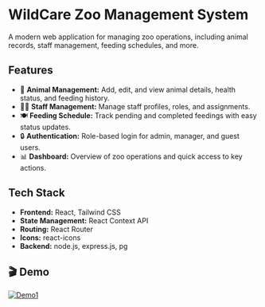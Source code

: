 # WildCare Zoo Management System

A modern web application for managing zoo operations, including animal records, staff management, feeding schedules, and more.

## Features

- 🦁 **Animal Management:** Add, edit, and view animal details, health status, and feeding history.
- 👩‍⚕️ **Staff Management:** Manage staff profiles, roles, and assignments.
- 🍽️ **Feeding Schedule:** Track pending and completed feedings with easy status updates.
- 🔒 **Authentication:** Role-based login for admin, manager, and guest users.
- 📊 **Dashboard:** Overview of zoo operations and quick access to key actions.

## Tech Stack

- **Frontend:** React, Tailwind CSS
- **State Management:** React Context API
- **Routing:** React Router
- **Icons:** react-icons
- **Backend:** node.js, express.js, pg

## 🎬 Demo
[![Demo1](https://img.shields.io/badge/📹_Demo1-Watch_Now-red?style=for-the-badge&logo=youtube)](https://drive.google.com/file/d/1Z386hsQuibTdl_0Dgec50P9VcYLT4bk7/view?usp=sharing)
